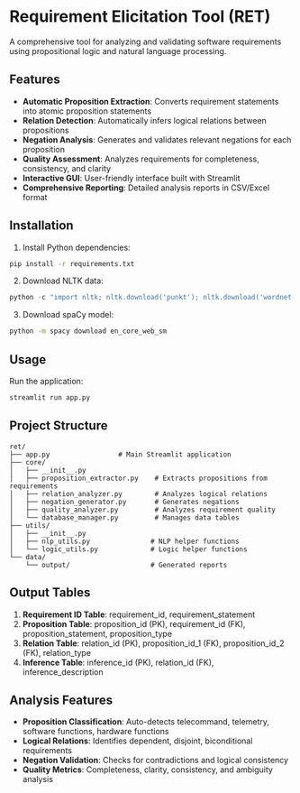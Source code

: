 # Requirement Elicitation Tool (RET)

A comprehensive tool for analyzing and validating software requirements using propositional logic and natural language processing.

## Features

- **Automatic Proposition Extraction**: Converts requirement statements into atomic proposition statements
- **Relation Detection**: Automatically infers logical relations between propositions
- **Negation Analysis**: Generates and validates relevant negations for each proposition
- **Quality Assessment**: Analyzes requirements for completeness, consistency, and clarity
- **Interactive GUI**: User-friendly interface built with Streamlit
- **Comprehensive Reporting**: Detailed analysis reports in CSV/Excel format

## Installation

1. Install Python dependencies:
```bash
pip install -r requirements.txt
```

2. Download NLTK data:
```python
python -c "import nltk; nltk.download('punkt'); nltk.download('wordnet'); nltk.download('stopwords')"
```

3. Download spaCy model:
```bash
python -m spacy download en_core_web_sm
```

## Usage

Run the application:
```bash
streamlit run app.py
```

## Project Structure

```
ret/
├── app.py                 # Main Streamlit application
├── core/
│   ├── __init__.py
│   ├── proposition_extractor.py    # Extracts propositions from requirements
│   ├── relation_analyzer.py        # Analyzes logical relations
│   ├── negation_generator.py       # Generates negations
│   ├── quality_analyzer.py         # Analyzes requirement quality
│   └── database_manager.py         # Manages data tables
├── utils/
│   ├── __init__.py
│   ├── nlp_utils.py               # NLP helper functions
│   └── logic_utils.py             # Logic helper functions
└── data/
    └── output/                    # Generated reports
```

## Output Tables

1. **Requirement ID Table**: requirement_id, requirement_statement
2. **Proposition Table**: proposition_id (PK), requirement_id (FK), proposition_statement, proposition_type
3. **Relation Table**: relation_id (PK), proposition_id_1 (FK), proposition_id_2 (FK), relation_type
4. **Inference Table**: inference_id (PK), relation_id (FK), inference_description

## Analysis Features

- **Proposition Classification**: Auto-detects telecommand, telemetry, software functions, hardware functions
- **Logical Relations**: Identifies dependent, disjoint, biconditional requirements
- **Negation Validation**: Checks for contradictions and logical consistency
- **Quality Metrics**: Completeness, clarity, consistency, and ambiguity analysis 